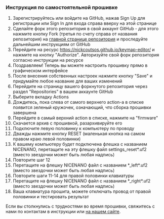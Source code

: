 ### Инструкция по самостоятельной прошивке
1. Зарегистрируйтесь или войдите на GitHub, нажав Sign Up для регистрации или Sign In для входа справа вверху на этой странице
2. Сделайте форк этого репозитория в свой аккаунт GitHub - для этого нажмите кнопку Fork (третья по счету справа от названия репозитория) на [главной странице репозитория](https://github.com/oneofthemoons/zmk-config/tree/master)
 и проследуйте дальнейшим инструкциям от GitHub
3. Перейдите на ресурс https://nickcoutsos.github.io/keymap-editor/ и нажмите на кнопку "Authorize". Авторизуйте свой форк репозитория согласно инструкции на ресурсе
4. Поздравляем! Теперь вы можете настроить прошивку прямо в графическом интерфейсе
5. После внесения собственных настроек нажмите кнопку "Save" и придумайте любое название для ваших изменений
6. Перейдите на страницу вашего форкнутого репозитория через раздел "Repositories" в вашем аккаунте GitHub
7. Выберите вкладку Actions
8. Дождитесь, пока слева от самого верхнего action-а в списке появится зеленый кружочек, означающий, что сборка прошивки завершена
9. Перейдите в самый верхний action в списке, нажмите на "firmware"
10. Скачается архив с прошивкой, разархивируйте его
11. Подключите левую половинку к компьютеру по проводу
12. Дважды нажмите кнопку RESET (маленькая кнопка на самом правом краю левой половинки)
13. К вашему компьютеру будет подключена флешка с названием NICENANO, перетащите на эту флешку файл settings_reset\*.uf2 (вместо звездочки может быть любая надпись)
14. Повторите шаг 12
15. Перетащите на флешку NICENANO файл с названием \*_left\*.uf2 (вместо звездочки может быть любая надпись)
16. Повторите шаги 11-14 для правой половинки клавиатуры
17. Перетащите на флешку NICENANO файл с названием \*_right\*.uf2 (вместо звездочки может быть любая надпись)
18. Ваша клавиатура прошита, можете отключать провод от правой половинки и тестировать результат

Если вы столкнулись с трудностями во время прошивки, свяжитесь с нами по контактам в инструкции или [на нашем сайте](https://klavus.tech/contacts).
